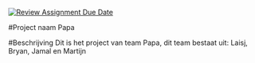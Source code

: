 [![Review Assignment Due Date](https://classroom.github.com/assets/deadline-readme-button-22041afd0340ce965d47ae6ef1cefeee28c7c493a6346c4f15d667ab976d596c.svg)](https://classroom.github.com/a/l3jUSPXl)

#Project naam 
Papa

#Beschrijving
Dit is het project van team Papa, dit team bestaat uit:
Laisj, Bryan, Jamal en Martijn